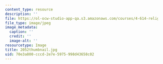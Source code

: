 ```yaml
---
content_type: resource
description: ''
file: https://ol-ocw-studio-app-qa.s3.amazonaws.com/courses/4-614-religious-architecture-and-islamic-cultures-fall-2002/70e3a800cccd2e7e5975998d43658c02_2052thumbnail.jpg
file_type: image/jpeg
image_metadata:
  caption: ''
  credit: ''
  image-alt: ''
resourcetype: Image
title: 2052thumbnail.jpg
uid: 70e3a800-cccd-2e7e-5975-998d43658c02
---
```

